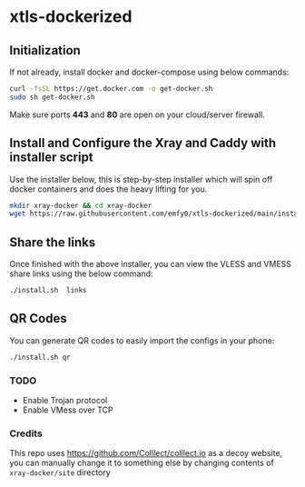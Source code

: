 # xtls-dockerized

## Initialization
If not already, install docker and docker-compose using below commands:
```bash
curl -fsSL https://get.docker.com -o get-docker.sh
sudo sh get-docker.sh
```

Make sure ports **443** and **80** are open on your cloud/server firewall.

## Install and Configure the Xray and Caddy with installer script
Use the installer below, this is step-by-step installer which will spin off docker containers and does the heavy lifting for you.

```bash
mkdir xray-docker && cd xray-docker
wget https://raw.githubusercontent.com/emfy0/xtls-dockerized/main/install.sh -O ./install.sh && chmod +x ./install.sh && ./install.sh install
```

## Share the links
Once finished with the above installer, you can view the VLESS and VMESS share links using the below command:
```bash
./install.sh  links
```

## QR Codes
You can generate QR codes to easily import the configs in your phone:
```bash
./install.sh qr
```

###  TODO
- Enable Trojan protocol
- Enable VMess over TCP

### Credits
This repo uses https://github.com/Colllect/colllect.io as a decoy website, you can manually change it to something else by changing contents of `xray-docker/site` directory

